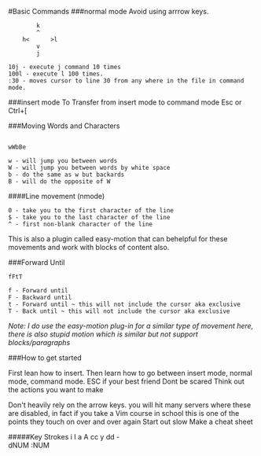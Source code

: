 #Basic Commands
###normal mode
Avoid using arrrow keys.

```
        k
        ^
    h<      >l
        v
        j

```


```
10j - execute j command 10 times
100l - execute l 100 times.
:30 - moves cursor to line 30 from any where in the file in command mode.

```
###insert mode
To Transfer from insert mode to command mode
Esc or Ctrl+[

###Moving Words and Characters

```

wWbBe

w - will jump you between words
W - will jump you between words by white space
b - do the same as w but backards
B - will do the opposite of W

```

####Line movement (nmode)

```
0 - take you to the first character of the line
$ - take you to the last character of the line
^ - first non-blank character of the line
```
This is also a plugin called easy-motion that can behelpful for these movements and work with blocks of content also.


###Forward Until 

```
fFtT

f - Forward until 
F - Backward until
t - Forward until ~ this will not include the cursor aka exclusive
T - Back until ~ this will not include the cursor aka exclusive

```
*Note: I do use the easy-motion plug-in for a similar type of movement here, there is also stupid motion which is similar but not support blocks/paragraphs*

###How to get started

First lean how to insert.
Then learn how to go between insert mode, normal mode, command mode.
ESC if your best friend
Dont be scared
Think out the actions you want to make

Don't heavily rely on the arrow keys. you will hit many servers where these are disabled,
in fact if you take a Vim course in school this is one of the points they touch on over and over again
Start out slow
Make a cheat sheet

#####Key Strokes
i
I
a
A
cc
y
dd -   
dNUM
:NUM

